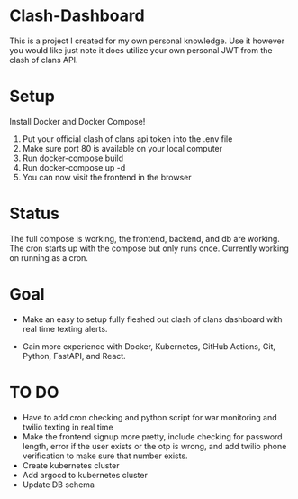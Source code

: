 # Clash-Dashboard
This is a project I created for my own personal knowledge. Use it however you would like just note it does utilize your own personal JWT from the clash of clans API.

# Setup
Install Docker and Docker Compose! 

1) Put your official clash of clans api token into the .env file
2) Make sure port 80 is available on your local computer
3) Run docker-compose build
4) Run docker-compose up -d
5) You can now visit the frontend in the browser

# Status
The full compose is working, the frontend, backend, and db are working. The cron starts up with the compose but only runs once. Currently working on running as a cron.

# Goal
- Make an easy to setup fully fleshed out clash of clans dashboard with real time texting alerts.

- Gain more experience with Docker, Kubernetes, GitHub Actions, Git, Python, FastAPI, and React.

# TO DO
- Have to add cron checking and python script for war monitoring and twilio texting in real time
- Make the frontend signup more pretty, include checking for password length, error if the user exists or the otp is wrong, and add twilio phone verification to make sure that number exists.
- Create kubernetes cluster
- Add argocd to kubernetes cluster
- Update DB schema
